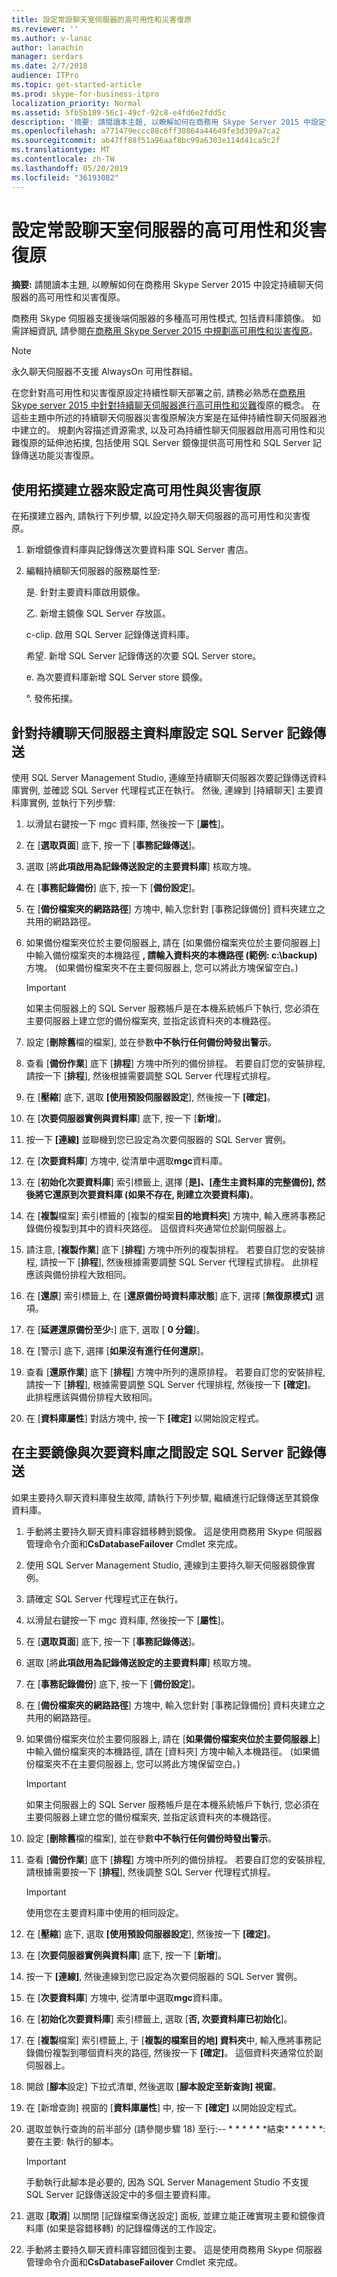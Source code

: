 ```yaml
---
title: 設定常設聊天室伺服器的高可用性和災害復原
ms.reviewer: ''
ms.author: v-lanac
author: lanachin
manager: serdars
ms.date: 2/7/2018
audience: ITPro
ms.topic: get-started-article
ms.prod: skype-for-business-itpro
localization_priority: Normal
ms.assetid: 5fb5b189-56c1-49cf-92c8-e4fd6e2fdd5c
description: '摘要: 請閱讀本主題, 以瞭解如何在商務用 Skype Server 2015 中設定持續聊天伺服器的高可用性和災難復原。'
ms.openlocfilehash: a771479eccc88c6ff30864a44649fe3d309a7ca2
ms.sourcegitcommit: ab47ff88f51a96aaf8bc99a6303e114d41ca5c2f
ms.translationtype: MT
ms.contentlocale: zh-TW
ms.lasthandoff: 05/20/2019
ms.locfileid: "36193082"
---
```

# <a name="configure-high-availability-and-disaster-recovery-for-persistent-chat-server-in-skype-for-business-server-2015"></a>設定常設聊天室伺服器的高可用性和災害復原
 
**摘要:** 請閱讀本主題, 以瞭解如何在商務用 Skype Server 2015 中設定持續聊天伺服器的高可用性和災害復原。
  
商務用 Skype 伺服器支援後端伺服器的多種高可用性模式, 包括資料庫鏡像。 如需詳細資訊, 請參閱[在商務用 Skype Server 2015 中規劃高可用性和災害復原](../../plan-your-deployment/high-availability-and-disaster-recovery/high-availability-and-disaster-recovery.md)。
  
> [!NOTE]
> 永久聊天伺服器不支援 AlwaysOn 可用性群組。 
  
在您針對高可用性和災害復原設定持續性聊天部署之前, 請務必熟悉在[商務用 Skype server 2015 中針對持續聊天伺服器進行高可用性和災難](../../plan-your-deployment/persistent-chat-server/high-availability-and-disaster-recovery.md)復原的概念。 在這些主題中所述的持續聊天伺服器災害復原解決方案是在延伸持續性聊天伺服器池中建立的。 規劃內容描述資源需求, 以及可為持續性聊天伺服器啟用高可用性和災難復原的延伸池拓撲, 包括使用 SQL Server 鏡像提供高可用性和 SQL Server 記錄傳送功能災害復原。
  
## <a name="use-topology-builder-to-configure-high-availability-and-disaster-recovery"></a>使用拓撲建立器來設定高可用性與災害復原

在拓撲建立器內, 請執行下列步驟, 以設定持久聊天伺服器的高可用性和災害復原。
  
1. 新增鏡像資料庫與記錄傳送次要資料庫 SQL Server 書店。
    
2. 編輯持續聊天伺服器的服務屬性至:
    
    是. 針對主要資料庫啟用鏡像。
    
    乙. 新增主鏡像 SQL Server 存放區。
    
    c-clip. 啟用 SQL Server 記錄傳送資料庫。
    
    希望. 新增 SQL Server 記錄傳送的次要 SQL Server store。
    
    e. 為次要資料庫新增 SQL Server store 鏡像。
    
    °. 發佈拓撲。
    
## <a name="set-up-sql-server-log-shipping-for-the-persistent-chat-server-primary-database"></a>針對持續聊天伺服器主資料庫設定 SQL Server 記錄傳送

使用 SQL Server Management Studio, 連線至持續聊天伺服器次要記錄傳送資料庫實例, 並確認 SQL Server 代理程式正在執行。 然後, 連線到 [持續聊天] 主要資料庫實例, 並執行下列步驟:
  
1. 以滑鼠右鍵按一下 mgc 資料庫, 然後按一下 [**屬性**]。
    
2. 在 [**選取頁面**] 底下, 按一下 [**事務記錄傳送**]。
    
3. 選取 [將**此項啟用為記錄傳送設定的主要資料庫**] 核取方塊。
    
4. 在 [**事務記錄備份**] 底下, 按一下 [**備份設定**]。
    
5. 在 [**備份檔案夾的網路路徑**] 方塊中, 輸入您針對 [事務記錄備份] 資料夾建立之共用的網路路徑。
    
6. 如果備份檔案夾位於主要伺服器上, 請在 [如果備份檔案夾位於主要伺服器上] 中輸入備份檔案夾的本機路徑 **, 請輸入資料夾的本機路徑 (範例: c:\backup)** 方塊。 (如果備份檔案夾不在主要伺服器上, 您可以將此方塊保留空白。)
    
    > [!IMPORTANT]
    > 如果主伺服器上的 SQL Server 服務帳戶是在本機系統帳戶下執行, 您必須在主要伺服器上建立您的備份檔案夾, 並指定該資料夾的本機路徑。 
  
7. 設定 [**刪除舊**檔的檔案], 並在參數**中不執行任何備份時發出警示**。
    
8. 查看 [**備份作業**] 底下 [**排程**] 方塊中所列的備份排程。 若要自訂您的安裝排程, 請按一下 [**排程**], 然後根據需要調整 SQL Server 代理程式排程。
    
9. 在 [**壓縮**] 底下, 選取 **[使用預設伺服器設定**], 然後按一下 **[確定]**。
    
10. 在 [**次要伺服器實例與資料庫**] 底下, 按一下 [**新增**]。
    
11. 按一下 **[連線]** 並聯機到您已設定為次要伺服器的 SQL Server 實例。
    
12. 在 [**次要資料庫**] 方塊中, 從清單中選取**mgc**資料庫。
    
13. 在 [**初始化次要資料庫**] 索引標籤上, 選擇 [**是]、[產生主資料庫的完整備份], 然後將它還原到次要資料庫 (如果不存在, 則建立次要資料庫)**。
    
14. 在 [**複製**檔案] 索引標籤的 [複製的檔案**目的地資料夾**] 方塊中, 輸入應將事務記錄備份複製到其中的資料夾路徑。 這個資料夾通常位於副伺服器上。
    
15. 請注意, [**複製作業**] 底下 [**排程**] 方塊中所列的複製排程。 若要自訂您的安裝排程, 請按一下 [**排程**], 然後根據需要調整 SQL Server 代理程式排程。 此排程應該與備份排程大致相同。
    
16. 在 [**還原**] 索引標籤上, 在 [**還原備份時資料庫狀態**] 底下, 選擇 [**無復原模式]** 選項。
    
17. 在 [**延遲還原備份至少:**] 底下, 選取 [ **0 分鐘**]。
    
18. 在 [警示] 底下, 選擇 [**如果沒有進行任何還原**]。
    
19. 查看 [**還原作業**] 底下 [**排程**] 方塊中所列的還原排程。 若要自訂您的安裝排程, 請按一下 [**排程**], 根據需要調整 SQL Server 代理排程, 然後按一下 **[確定]**。 此排程應該與備份排程大致相同。
    
20. 在 [**資料庫屬性**] 對話方塊中, 按一下 **[確定]** 以開始設定程式。
    
## <a name="set-up-sql-server-log-shipping-between-the-primary-mirror-and-the-secondary-database"></a>在主要鏡像與次要資料庫之間設定 SQL Server 記錄傳送

如果主要持久聊天資料庫發生故障, 請執行下列步驟, 繼續進行記錄傳送至其鏡像資料庫。
  
1. 手動將主要持久聊天資料庫容錯移轉到鏡像。 這是使用商務用 Skype 伺服器管理命令介面和**CsDatabaseFailover** Cmdlet 來完成。
    
2. 使用 SQL Server Management Studio, 連線到主要持久聊天伺服器鏡像實例。
    
3. 請確定 SQL Server 代理程式正在執行。
    
4. 以滑鼠右鍵按一下 mgc 資料庫, 然後按一下 [**屬性**]。
    
5. 在 [**選取頁面**] 底下, 按一下 [**事務記錄傳送**]。
    
6. 選取 [將**此項啟用為記錄傳送設定的主要資料庫**] 核取方塊。
    
7. 在 [**事務記錄備份**] 底下, 按一下 [**備份設定**]。
    
8. 在 [**備份檔案夾的網路路徑**] 方塊中, 輸入您針對 [事務記錄備份] 資料夾建立之共用的網路路徑。
    
9. 如果備份檔案夾位於主要伺服器上, 請在 [**如果備份檔案夾位於主要伺服器上**] 中輸入備份檔案夾的本機路徑, 請在 [資料夾] 方塊中輸入本機路徑。 (如果備份檔案夾不在主要伺服器上, 您可以將此方塊保留空白。)
    
    > [!IMPORTANT]
    > 如果主伺服器上的 SQL Server 服務帳戶是在本機系統帳戶下執行, 您必須在主要伺服器上建立您的備份檔案夾, 並指定該資料夾的本機路徑。 
  
10. 設定 [**刪除舊**檔的檔案], 並在參數**中不執行任何備份時發出警示**。
    
11. 查看 [**備份作業**] 底下 [**排程**] 方塊中所列的備份排程。 若要自訂您的安裝排程, 請根據需要按一下 [**排程**], 然後調整 SQL Server 代理程式排程。
    
    > [!IMPORTANT]
    > 使用您在主要資料庫中使用的相同設定。 
  
12. 在 [**壓縮**] 底下, 選取 **[使用預設伺服器設定**], 然後按一下 **[確定]**。
    
13. 在 [**次要伺服器實例與資料庫**] 底下, 按一下 [**新增**]。
    
14. 按一下 **[連線]**, 然後連線到您已設定為次要伺服器的 SQL Server 實例。
    
15. 在 [**次要資料庫**] 方塊中, 從清單中選取**mgc**資料庫。
    
16. 在 [**初始化次要資料庫**] 索引標籤上, 選取 [**否, 次要資料庫已初始化**]。
    
17. 在 [**複製**檔案] 索引標籤上, 于 [**複製的檔案目的地] 資料夾**中, 輸入應將事務記錄備份複製到哪個資料夾的路徑, 然後按一下 **[確定]**。 這個資料夾通常位於副伺服器上。
    
18. 開啟 [**腳本**設定] 下拉式清單, 然後選取 [**腳本設定至新查詢] 視窗**。
    
19. 在 [新增查詢] 視窗的 [**資料庫屬性**] 中, 按一下 **[確定]** 以開始設定程式。
    
20. 選取並執行查詢的前半部分 (請參閱步驟 18) 至行:-- \* \* \* \* \* \*結束\* \* \* \* \* \*: 要在主要: 執行的腳本。
    
    > [!IMPORTANT]
    > 手動執行此腳本是必要的, 因為 SQL Server Management Studio 不支援 SQL Server 記錄傳送設定中的多個主要資料庫。 
  
21. 選取 [**取消**] 以關閉 [記錄檔案傳送設定] 面板, 並建立能正確實現主要和鏡像資料庫 (如果是容錯移轉) 的記錄檔傳送的工作設定。
    
22. 手動將主要持久聊天資料庫容錯回復到主要。 這是使用商務用 Skype 伺服器管理命令介面和**CsDatabaseFailover** Cmdlet 來完成。
    

